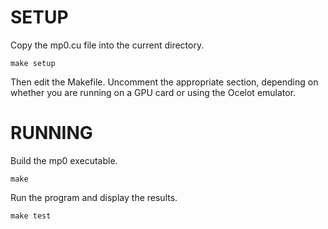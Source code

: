 # SETUP

Copy the mp0.cu file into the current directory.

    make setup

Then edit the Makefile. Uncomment the appropriate section, depending on whether you 
are running on a GPU card or using the Ocelot emulator.


# RUNNING

Build the mp0 executable.

    make

Run the program and display the results.

    make test
